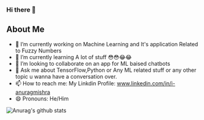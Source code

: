 ### Hi there 👋

<!---
**i-anuragmishra/i-anuragmishra** is a ✨ _special_ ✨ repository because its `README.md` (this file) appears on your GitHub profile.
-->
## About Me

- 🔭 I’m currently working on Machine Learning and It's application Related to Fuzzy Numbers
- 🌱 I’m currently learning A lot of stuff 😳😳😂😂
- 👯 I’m looking to collaborate on an app for ML baised chatbots
- 💬 Ask me about TensorFlow,Python or Any ML related stuff or any other topic u wanna have a conversation over.
- 📫 How to reach me: My Linkdin Profile: www.linkedin.com/in/i-anuragmishra
- 😄 Pronouns: He/Him

![Anurag's github stats](https://github-readme-stats.vercel.app/api?username=i-anuragmishra&show_icons=true&theme=radical)

